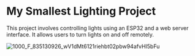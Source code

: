 # My Smallest Lighting Project

This project involves controlling lights using an ESP32 and a web server interface. It allows users to turn lights on and off remotely. 


![1000_F_835130926_wV1dMt6121riehbt02pbw94afvHI5bFu](https://github.com/user-attachments/assets/4ea4c43e-2cd4-446f-9588-45a6563649a0)
